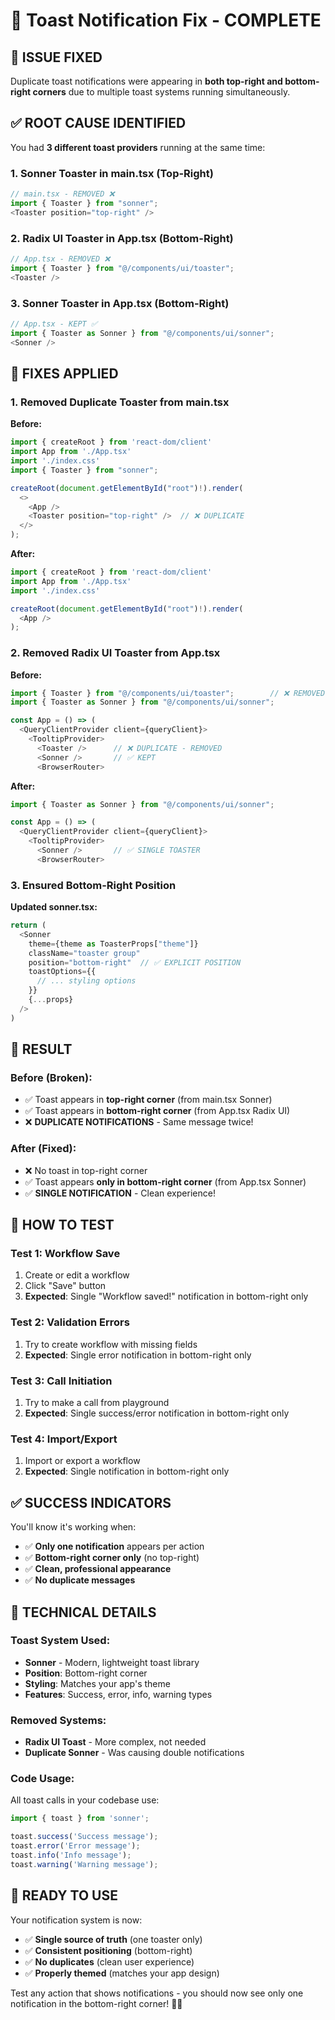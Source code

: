 # 🔔 Toast Notification Fix - COMPLETE

## **🚨 ISSUE FIXED**

Duplicate toast notifications were appearing in **both top-right and bottom-right corners** due to multiple toast systems running simultaneously.

## **✅ ROOT CAUSE IDENTIFIED**

You had **3 different toast providers** running at the same time:

### **1. Sonner Toaster in main.tsx (Top-Right)**
```javascript
// main.tsx - REMOVED ❌
import { Toaster } from "sonner";
<Toaster position="top-right" />
```

### **2. Radix UI Toaster in App.tsx (Bottom-Right)**
```javascript
// App.tsx - REMOVED ❌
import { Toaster } from "@/components/ui/toaster";
<Toaster />
```

### **3. Sonner Toaster in App.tsx (Bottom-Right)**
```javascript
// App.tsx - KEPT ✅
import { Toaster as Sonner } from "@/components/ui/sonner";
<Sonner />
```

## **🔧 FIXES APPLIED**

### **1. Removed Duplicate Toaster from main.tsx**

**Before:**
```javascript
import { createRoot } from 'react-dom/client'
import App from './App.tsx'
import './index.css'
import { Toaster } from "sonner";

createRoot(document.getElementById("root")!).render(
  <>
    <App />
    <Toaster position="top-right" />  // ❌ DUPLICATE
  </>
);
```

**After:**
```javascript
import { createRoot } from 'react-dom/client'
import App from './App.tsx'
import './index.css'

createRoot(document.getElementById("root")!).render(
  <App />
);
```

### **2. Removed Radix UI Toaster from App.tsx**

**Before:**
```javascript
import { Toaster } from "@/components/ui/toaster";        // ❌ REMOVED
import { Toaster as Sonner } from "@/components/ui/sonner";

const App = () => (
  <QueryClientProvider client={queryClient}>
    <TooltipProvider>
      <Toaster />      // ❌ DUPLICATE - REMOVED
      <Sonner />       // ✅ KEPT
      <BrowserRouter>
```

**After:**
```javascript
import { Toaster as Sonner } from "@/components/ui/sonner";

const App = () => (
  <QueryClientProvider client={queryClient}>
    <TooltipProvider>
      <Sonner />       // ✅ SINGLE TOASTER
      <BrowserRouter>
```

### **3. Ensured Bottom-Right Position**

**Updated sonner.tsx:**
```javascript
return (
  <Sonner
    theme={theme as ToasterProps["theme"]}
    className="toaster group"
    position="bottom-right"  // ✅ EXPLICIT POSITION
    toastOptions={{
      // ... styling options
    }}
    {...props}
  />
)
```

## **🎯 RESULT**

### **Before (Broken):**
- ✅ Toast appears in **top-right corner** (from main.tsx Sonner)
- ✅ Toast appears in **bottom-right corner** (from App.tsx Radix UI)
- ❌ **DUPLICATE NOTIFICATIONS** - Same message twice!

### **After (Fixed):**
- ❌ No toast in top-right corner
- ✅ Toast appears **only in bottom-right corner** (from App.tsx Sonner)
- ✅ **SINGLE NOTIFICATION** - Clean experience!

## **🧪 HOW TO TEST**

### **Test 1: Workflow Save**
1. Create or edit a workflow
2. Click "Save" button
3. **Expected**: Single "Workflow saved!" notification in bottom-right only

### **Test 2: Validation Errors**
1. Try to create workflow with missing fields
2. **Expected**: Single error notification in bottom-right only

### **Test 3: Call Initiation**
1. Try to make a call from playground
2. **Expected**: Single success/error notification in bottom-right only

### **Test 4: Import/Export**
1. Import or export a workflow
2. **Expected**: Single notification in bottom-right only

## **✅ SUCCESS INDICATORS**

You'll know it's working when:
- ✅ **Only one notification** appears per action
- ✅ **Bottom-right corner only** (no top-right)
- ✅ **Clean, professional appearance**
- ✅ **No duplicate messages**

## **🎯 TECHNICAL DETAILS**

### **Toast System Used:**
- **Sonner** - Modern, lightweight toast library
- **Position**: Bottom-right corner
- **Styling**: Matches your app's theme
- **Features**: Success, error, info, warning types

### **Removed Systems:**
- **Radix UI Toast** - More complex, not needed
- **Duplicate Sonner** - Was causing double notifications

### **Code Usage:**
All toast calls in your codebase use:
```javascript
import { toast } from 'sonner';

toast.success('Success message');
toast.error('Error message');
toast.info('Info message');
toast.warning('Warning message');
```

## **🚀 READY TO USE**

Your notification system is now:
- ✅ **Single source of truth** (one toaster only)
- ✅ **Consistent positioning** (bottom-right)
- ✅ **No duplicates** (clean user experience)
- ✅ **Properly themed** (matches your app design)

Test any action that shows notifications - you should now see only one notification in the bottom-right corner! 🎯🔔
